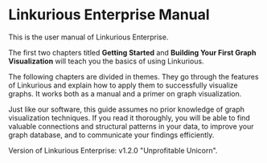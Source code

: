 Linkurious Enterprise Manual
============================

This is the user manual of Linkurious Enterprise.

The first two chapters titled **Getting Started** and **Building Your First Graph Visualization** will teach you the basics of using Linkurious.

The following chapters are divided in themes. They go through the features of Linkurious and explain how to apply them to successfully visualize graphs. It works both as a manual and a primer on graph visualization.

Just like our software, this guide assumes no prior knowledge of graph visualization techniques. If you read it thoroughly, you will be able to find valuable connections and structural patterns in your data, to improve your graph database, and to communicate your findings efficiently.

Version of Linkurious Enterprise: v1.2.0 "Unprofitable Unicorn".